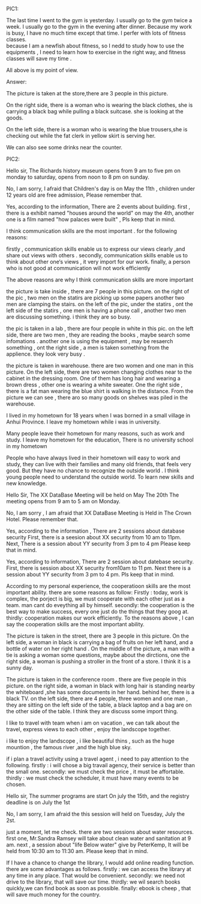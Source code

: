 PIC1: 



The last time I went to the gym is yesterday. I usually go to the gym twice a week.
I usually go to the gym in the evening after dinner. Because my work is busy, I have no much time except that time.
I perfer with lots of fitness classes.  
because I am a newfish about fitness, 
so I nedd to study how to use the equipments ,
I need to learn how to exercise in the right way, 
and fitness classes will save my time .

All above is my point of view.

Answer: 

The picture is taken at the store,there are 3 people in this picture.

On the right side, there is a woman who is wearing the black clothes, she is carrying a black bag while pulling a black suitcase. she is looking at the goods.

On the left side, there is a woman who is wearing the blue trousers,she is checking out while the fat clerk in yellow skirt is serving her. 

We can also see some drinks near the counter.




PIC2:

Hello sir, The Richards history museum opens from 9 am to five pm on monday to saturday, opens from noon to 8 pm on sunday.

No, I am sorry, I afraid that Children's day is on May the 11th , children under 12 years old are free admission, 
Please remember that.

Yes, according to the information, There are 2 events about building. 
first , there is a exhibit named "houses around the world" on may the 4th,
another one is a film named "how palaces were built" ,  Pls keep that in mind.     


I think communication skills are the most important .
for the following reasons:

firstly , communication skills enable us to express our views clearly ,and share out views with others .
secondly, communication skills enable us to think about  other one‘s views , it very import for our work.
finally, a person who is not good at communication will not work efficiently

The above reasons are why I think communication skills are more important

the picture is take inside , there are 7 people in this picture.
on the right of the pic , two men on the statirs are picking up some papers  another two men are clamping the stairs.
on the left of the pic, under the statirs  , ont the left side of the statirs , one men is having a phone call , another two men are discussing something.
i think they are so busy.

the pic is taken in a lab , there are four people in white in this pic.
on the left side, there are two men , they are reading the books , maybe search some infomations .
another one is using the equipment , may be resaerch something , 
ont the right side , a men is taken something from the applience.
they look very busy .
 


the picture is taken in warehouse. there are two women and one man in this picture.
On the left side, there are two women changing clothes near to the cabinet in the dressing room.
One of them has long hair and wearing a brown dress , other one is wearing a white sweater.
One the right side , there is a fat man wearing the blue shirt is walking in the distance.
From the picture we can see , there aro so many goods on shelves was piled in the warehouse.






I lived in my hometown for 18 years when I was borned in a small village in Anhui Province.
I leave my hometown while i was in university.

Many people leave their hometown for many reasons, such as work and study. 
I leave my hometown for the education, There is no university school in my hometown

People who have always lived in their hometown will easy to work and study, 
they can live with their families and many old friends, that feels very good.
But they have no chance to recognize the outside world .
I think young people need to understand the outside world. To learn new skills and new knowledge.



Hello Sir, The XX DataBase Meeting will be held on May The 20th
The meeting opens from 9 am to 5 am on Monday.

No, I am sorry , I am afraid that XX DataBase Meeting is Held in The Crown Hotel.
Please remember that.

Yes, according to the information , There are 2 sessions about database security
First, there is a seesion about XX security from 10 am to 11pm.
Next, There is a session about YY security from 3 pm to 4 pm
Please keep that in mind.

Yes, according to information, There are 2 session about datebase security. First, there is session about XX security from10am to 11 pm. Next there is a session about YY security from 3 pm to 4 pm.
Pls keep that in mind. 


According to my personal experience, the cooperatioon skills are the most important ability.
there are some reasons as follow:
Firstly : today, work is complex, the porject is big, we must cooperate with each other  just as a team. man cant do eveything all by himself.
secondly: the cooperation is the best way to make success, every one just do the things that they goog at.
thirdly: cooperation makes our work efficiently.
To the reasons above , I can say the cooperation skills are the most important ability.


The picture is taken in the street, there are 3 people in this picture.
On the left side, a woman in black is carrying a bag of fruits on her left hand, and a bottle of water on her right hand .
On the middle of the picture, a man with a tie is asking a woman some questions, maybe about the dirctions, 
one the right side, a woman is pushing a stroller in the front of a store.
I think it is a sunny day.

The picture is taken in the conference room . there are five people in this picture.
on the right side, a woman in black with long hair is standing nearby the whiteboard ,she has some documents in her hand. behind her, there is a black TV.
on the left side, there are 4 people, three women and one man , they are sitting on the left side of the table,  a black laptop and a bag are on the other side of the table.
I think they are discuss some import thing. 



I like to travel with team when i am on vacation , we can talk about the travel, express views to each other , enjoy the landscope together.

i like to enjoy the landscope , i like beautiful thins ,  such as the huge mountion , the famous  river ,and the high blue sky.

if i plan a travel activity using a travel agent , i need to pay attention to the following.
firstly : i will chose a big travail agency, their service is better than the small one.
secondly:  we must check the price , it must be affortable.
thirdly :  we must check the scheduler, it must have many events to be chosen.



Hello sir, The summer programs are  start On july the 15th, and the registry deadline is on July the 1st

No, I am sorry, I am afraid the this session will held on Tuesday, July the 2st.

just a moment, let me check. there are two sessions  about water resources.
first one, Mr.Sandra Ramsey will take about clean water and sanitation at 9 am.
next , a session about "life Below water" give by PeterKemp, It will be held from 10:30 am to 11:30 am.
Please keep that in mind.




If I have a chance to change the library, I would add online reading function. 
there are some advantages as follows.
firstly : we can access the library at any time in any place. That would be convenient.
secondly: we need not drive to the library, that will save our time.
thirdly: we wil search books quickly,we can find book as soon as possible.
finally: ebook is cheep , that will save much money for the country.
